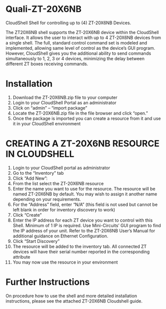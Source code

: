 # Quali-ZT-20X6NB
CloudShell Shell for controlling up to (4) ZT-20X6NB Devices.

The ZT20X6NB shell supports the ZT-20X6NB device within the CloudShell interface. It allows the user to interact with up to 4 ZT-20X6NB devices from a single shell. The full, standard control command set is modeled and implemented, allowing same level of control as the device’s GUI program. However, CloudShell gives you the additional ability to send commands simultaneously to 1, 2, 3 or 4 devices, minimizing the delay between different ZT boxes receiving commands.

# Installation

1. Download the ZT-20X6NB.zip file to your computer
2. Login to your CloudShell Portal as an administrator
3. Click on “admin” – “import package”
4. Locate the ZT-20X6NB.zip file in the file browser and click “open.”
5. Once the package is imported you can create a resource from it and use it in your CloudShell environment

# CREATING A ZT-20X6NB RESOURCE IN CLOUDSHELL

1. Login to your CloudShell portal as administrator
2. Go to the “Inventory” tab
3. Click “Add New”:
4. From the list select the ZT-20X6NB resource
5. Enter the name you want to use for the resource. The resource will be named ZT-20X6NB by default. You may wish to assign it     another name depending on your requirements.
6. For the “Address” field, enter “N/A” (this field is not used but cannot be left blank in order for inventory discovery to work)
7. Click “Create”
8. Enter the IP address for each ZT device you want to control with this Shell. Minimum of 1 IP is required. Use Mini-Circuits’ GUI program to find the IP address of your unit. Refer to the ZT-20X6NB User’s Manual for additional guidance on Ethernet Configuration.
9. Click “Start Discovery”
10. The resource will be added to the inventory tab. All connected ZT devices will have their serial number reported in the corresponding attribute
11. You may now use the resource in your environment

# Further Instructions

On procedure how to use the shell and more detailed installation instructions, please see the attached ZT-20X6NB Cloudshell guide.
